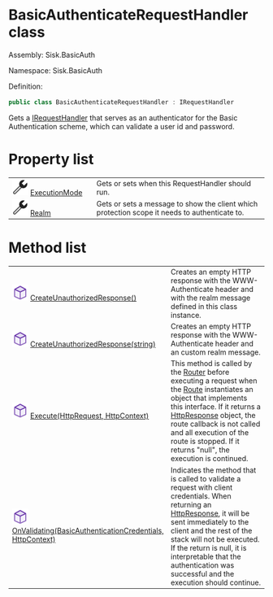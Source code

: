 <!--

Copyrights 2023 Sisk Framework - CypherPotato
Published under MIT license

!!! DO NOT EDIT THIS FILE !!!
This file was generated by a tool in the Sisk package. To edit the information in this documentation,
edit the XML documentation present in the Sisk source code.

-->

# BasicAuthenticateRequestHandler class
Assembly: Sisk.BasicAuth

Namespace: Sisk.BasicAuth

Definition:

```cs
public class BasicAuthenticateRequestHandler : IRequestHandler
```

Gets a <a href="/spec/Sisk.Core.Routing.IRequestHandler.md">IRequestHandler</a> that serves as an authenticator for the Basic Authentication scheme, which can validate a user id and password.


# Property list

<table>
    <tbody>
<tr>
    <td style="width: 33%">
        <img class="icon" src="/assets/img/icons/property.svg">
        <a href="/spec/Sisk.BasicAuth.BasicAuthenticateRequestHandler.ExecutionMode.md">
            ExecutionMode
        </a>
    </td>
    <td>
        Gets or sets when this RequestHandler should run.
    </td>
</tr>
<tr>
    <td style="width: 33%">
        <img class="icon" src="/assets/img/icons/property.svg">
        <a href="/spec/Sisk.BasicAuth.BasicAuthenticateRequestHandler.Realm.md">
            Realm
        </a>
    </td>
    <td>
        Gets or sets a message to show the client which protection scope it needs to authenticate to.
    </td>
</tr>
    </tbody>
</table>

# Method list

<table>
    <tbody>
<tr>
    <td style="width: 33%">
        <img class="icon" src="/assets/img/icons/method.svg">
        <a href="/spec/Sisk.BasicAuth.BasicAuthenticateRequestHandler.CreateUnauthorizedResponse().md">
            CreateUnauthorizedResponse()
        </a>
    </td>
    <td>
        Creates an empty HTTP response with the WWW-Authenticate header and with the realm message defined in this class instance.
    </td>
</tr>
<tr>
    <td style="width: 33%">
        <img class="icon" src="/assets/img/icons/method.svg">
        <a href="/spec/Sisk.BasicAuth.BasicAuthenticateRequestHandler.CreateUnauthorizedResponse(string).md">
            CreateUnauthorizedResponse(string)
        </a>
    </td>
    <td>
        Creates an empty HTTP response with the WWW-Authenticate header and an custom realm message.
    </td>
</tr>
<tr>
    <td style="width: 33%">
        <img class="icon" src="/assets/img/icons/method.svg">
        <a href="/spec/Sisk.BasicAuth.BasicAuthenticateRequestHandler.Execute(HttpRequest-HttpContext).md">
            Execute(HttpRequest, HttpContext)
        </a>
    </td>
    <td>
        This method is called by the <a href="/spec/Sisk.Core.Routing.Router.md">Router</a> before executing a request when the <a href="/spec/Sisk.Core.Routing.Route.md">Route</a> instantiates an object that implements this interface. If it returns a <a href="/spec/Sisk.Core.Http.HttpResponse.md">HttpResponse</a> object, the route callback is not called and all execution of the route is stopped. If it returns "null", the execution is continued.
    </td>
</tr>
<tr>
    <td style="width: 33%">
        <img class="icon" src="/assets/img/icons/method.svg">
        <a href="/spec/Sisk.BasicAuth.BasicAuthenticateRequestHandler.OnValidating(BasicAuthenticationCredentials-HttpContext).md">
            OnValidating(BasicAuthenticationCredentials, HttpContext)
        </a>
    </td>
    <td>
        Indicates the method that is called to validate a request with client credentials. When returning an <a href="/spec/Sisk.Core.Http.HttpResponse.md">HttpResponse</a>, it will be sent immediately to the client and the rest of the stack will not be executed. If the return is null, it is interpretable that the authentication was successful and the execution should continue.
    </td>
</tr>
    </tbody>
</table>
